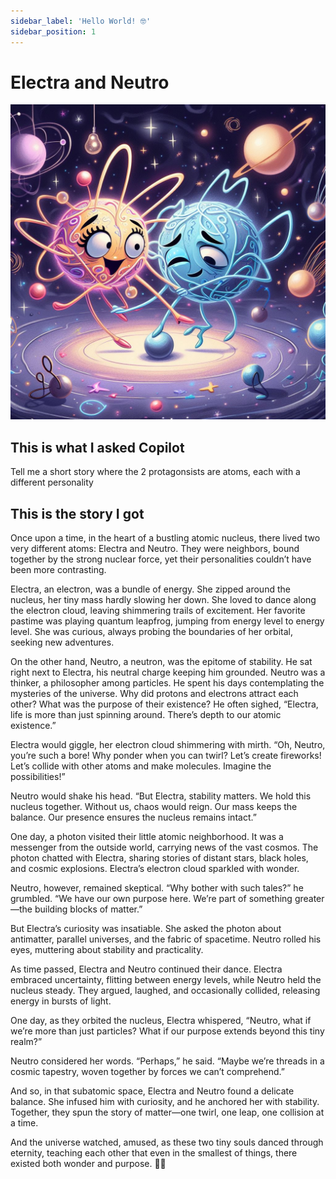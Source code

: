 ```yaml
---
sidebar_label: 'Hello World! 🤓'
sidebar_position: 1
---
```


# Electra and Neutro 

![Electra and Neutro](/img/images/electra-and-neutro-1.png)

## This is what I asked Copilot

Tell me a short story where the 2 protagonsists are atoms, each with a different personality

## This is the story I got

Once upon a time, in the heart of a bustling atomic nucleus, there lived two very different atoms: Electra and Neutro. They were neighbors, bound together by the strong nuclear force, yet their personalities couldn’t have been more contrasting.

Electra, an electron, was a bundle of energy. She zipped around the nucleus, her tiny mass hardly slowing her down. She loved to dance along the electron cloud, leaving shimmering trails of excitement. Her favorite pastime was playing quantum leapfrog, jumping from energy level to energy level. She was curious, always probing the boundaries of her orbital, seeking new adventures.

On the other hand, Neutro, a neutron, was the epitome of stability. He sat right next to Electra, his neutral charge keeping him grounded. Neutro was a thinker, a philosopher among particles. He spent his days contemplating the mysteries of the universe. Why did protons and electrons attract each other? What was the purpose of their existence? He often sighed, “Electra, life is more than just spinning around. There’s depth to our atomic existence.”

Electra would giggle, her electron cloud shimmering with mirth. “Oh, Neutro, you’re such a bore! Why ponder when you can twirl? Let’s create fireworks! Let’s collide with other atoms and make molecules. Imagine the possibilities!”

Neutro would shake his head. “But Electra, stability matters. We hold this nucleus together. Without us, chaos would reign. Our mass keeps the balance. Our presence ensures the nucleus remains intact.”

One day, a photon visited their little atomic neighborhood. It was a messenger from the outside world, carrying news of the vast cosmos. The photon chatted with Electra, sharing stories of distant stars, black holes, and cosmic explosions. Electra’s electron cloud sparkled with wonder.

Neutro, however, remained skeptical. “Why bother with such tales?” he grumbled. “We have our own purpose here. We’re part of something greater—the building blocks of matter.”

But Electra’s curiosity was insatiable. She asked the photon about antimatter, parallel universes, and the fabric of spacetime. Neutro rolled his eyes, muttering about stability and practicality.

As time passed, Electra and Neutro continued their dance. Electra embraced uncertainty, flitting between energy levels, while Neutro held the nucleus steady. They argued, laughed, and occasionally collided, releasing energy in bursts of light.

One day, as they orbited the nucleus, Electra whispered, “Neutro, what if we’re more than just particles? What if our purpose extends beyond this tiny realm?”

Neutro considered her words. “Perhaps,” he said. “Maybe we’re threads in a cosmic tapestry, woven together by forces we can’t comprehend.”

And so, in that subatomic space, Electra and Neutro found a delicate balance. She infused him with curiosity, and he anchored her with stability. Together, they spun the story of matter—one twirl, one leap, one collision at a time.

And the universe watched, amused, as these two tiny souls danced through eternity, teaching each other that even in the smallest of things, there existed both wonder and purpose. 🌌🌀